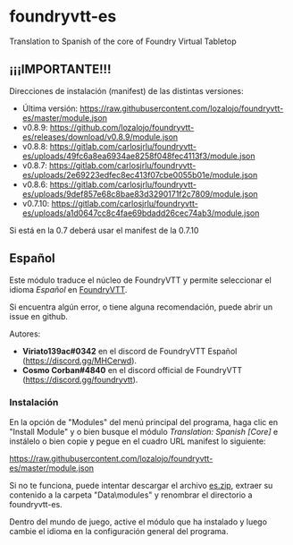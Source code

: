 # foundryvtt-es

Translation to Spanish of the core of Foundry Virtual Tabletop

## ¡¡¡IMPORTANTE!!!

Direcciones de instalación (manifest) de las distintas versiones:

* Última versión: https://raw.githubusercontent.com/lozalojo/foundryvtt-es/master/module.json
* v0.8.9: https://github.com/lozalojo/foundryvtt-es/releases/download/v0.8.9/module.json
* v0.8.8: https://gitlab.com/carlosjrlu/foundryvtt-es/uploads/49fc6a8ea6934ae8258f048fec4113f3/module.json
* v0.8.7: https://gitlab.com/carlosjrlu/foundryvtt-es/uploads/2e69223edfec8ec413f07cbe0055b01e/module.json
* v0.8.6: https://gitlab.com/carlosjrlu/foundryvtt-es/uploads/9def857e68c8bae83d3290171f2c7809/module.json
* v0.7.10: https://gitlab.com/carlosjrlu/foundryvtt-es/uploads/a1d0647cc8c4fae69bdadd26cec74ab3/module.json

Si está en la 0.7 deberá usar el manifest de la 0.7.10

## Español

Este módulo traduce el núcleo de FoundryVTT y permite seleccionar el idioma *Español* en [FoundryVTT](http://foundryvtt.com/ "Foundry Virtual Tabletop").

Si encuentra algún error, o tiene alguna recomendación, puede abrir un issue en github.

Autores: 
* **Viriato139ac#0342** en el discord de FoundryVTT Español (https://discord.gg/MHCerwd).
* **Cosmo Corban#4840** en el discord official de FoundryVTT (https://discord.gg/foundryvtt).

### Instalación

En la opción de "Modules" del menú principal del programa, haga clic en "Install Module" y o bien busque el módulo *Translation: Spanish [Core]* e instálelo o bien copie y pegue en el cuadro URL manifest lo siguiente:

https://raw.githubusercontent.com/lozalojo/foundryvtt-es/master/module.json

Si no te funciona, puede intentar descargar el archivo [es.zip](https://github.com/lozalojo/foundryvtt-es/archive/master.zip "master.zip"), extraer su contenido a la carpeta "Data\modules" y renombrar el directorio a foundryvtt-es.

Dentro del mundo de juego, active el módulo que ha instalado y luego cambie el idioma en la configuración general del programa.




